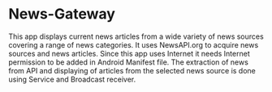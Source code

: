 # News-Gateway
This app displays current news articles from a wide variety of news sources covering a range of news categories.
It uses NewsAPI.org to acquire news sources and news articles.
Since this app uses Internet it needs Internet permission to be added in Android Manifest file.
The extraction of news from API and displaying of articles from the selected news source is done using Service and Broadcast receiver.
